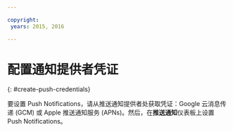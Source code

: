 ```yaml
---

copyright:
 years: 2015, 2016

---
```

# 配置通知提供者凭证
{: #create-push-credentials}

要设置 Push Notifications，请从推送通知提供者处获取凭证：Google 云消息传递 (GCM) 或 Apple 推送通知服务 (APNs)。然后，在**推送通知**仪表板上设置 Push Notifications。
